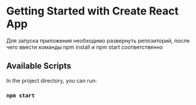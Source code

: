 # Getting Started with Create React App

Для запуска приложения необходимо развернуть репозиторий, после чего ввести команды npm install и npm start соответственно

## Available Scripts

In the project directory, you can run:

### `npm start`


